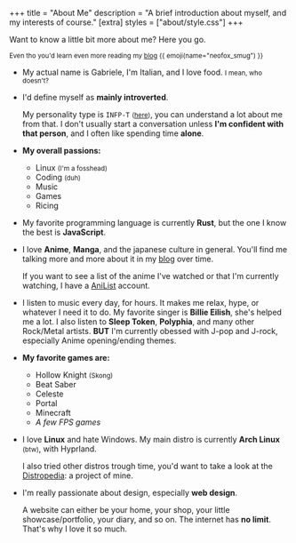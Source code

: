 +++
title = "About Me"
description = "A brief introduction about myself, and my interests of course."
[extra]
styles = ["about/style.css"]
+++

Want to know a little bit more about me? Here you go.

<small>Even tho you'd learn even more reading my [blog](@/blog/_index.md) {{ emoji(name="neofox_smug") }}</small>

<ul class="masonry">

<li>
<article>

My actual name is Gabriele, I'm Italian, and I love food. <small>I mean, who doesn't?</small>

</article>
</li>

<li>
<article>

I'd define myself as **mainly introverted**.

My personality type is `INFP-T` <small>(<a class="external" href="https://www.16personalities.com/infp-personality">here</a>)</small>, you can understand a lot about me from that. I don't usually start a conversation unless **I'm confident with that person**, and I often like spending time **alone**.

</article>
</li>

<li>
<article class="fancy-list">

**My overall passions:**

- Linux <small>(I'm a fosshead)</small>
- Coding <small>(duh)</small>
- Music
- Games
- Ricing

</article>
</li>

<li>
<article>

My favorite programming language is currently **Rust**, but the one I know the best is **JavaScript**.

</article>
</li>

<li>
<article>

I love **Anime**, **Manga**, and the japanese culture in general. You'll find me talking more and more about it in my [blog](@/blog/_index.md) over time.

If you want to see a list of the anime I've watched or that I'm currently watching, I have a <a class="external" target="_blank" href="https://anilist.co/user/mambuco/">AniList</a> account.

</article>
</li>

<li>
<article>

I listen to music every day, for hours. It makes me relax, hype, or whatever I need it to do. My favorite singer is **Billie Eilish**, she's helped me a lot. I also listen to **Sleep Token**, **Polyphia**, and many other Rock/Metal artists. **BUT** I'm currently obessed with J-pop and J-rock, especially Anime opening/ending themes.

</article>
</li>

<li>
<article class="fancy-list">

**My favorite games are:**

- Hollow Knight <small>(Skong)</small>
- Beat Saber
- Celeste
- Portal
- Minecraft
- *A few FPS games*

</article>
</li>

<li>
<article>

I love **Linux** and hate Windows. My main distro is currently **Arch Linux** <small>(btw)</small>, with Hyprland.

I also tried other distros trough time, you'd want to take a look at the [Distropedia](@/distropedia/_index.md): a project of mine.

</article>
</li>

<li>
<article>

I'm really passionate about design, especially **web design**.

A website can either be your home, your shop, your little showcase/portfolio, your diary, and so on. The internet has **no limit**. That's why I love it so much.

</article>
</li>

</ul>
